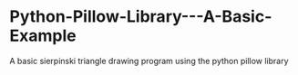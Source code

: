 # Python-Pillow-Library---A-Basic-Example
A basic sierpinski triangle drawing program using the python pillow library
